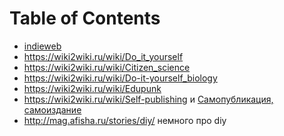 
# Table of Contents



<div class="preview" id="org33933c9">
<p>

</p>

</div>

-   [indieweb](../computer/20210824165105-indieweb.publ.md)
-   <https://wiki2wiki.ru/wiki/Do_it_yourself>
-   <https://wiki2wiki.ru/wiki/Citizen_science>
-   <https://wiki2wiki.ru/wiki/Do-it-yourself_biology>
-   <https://wiki2wiki.ru/wiki/Edupunk>
-   <https://wiki2wiki.ru/wiki/Self-publishing> и [Самопубликация, самоиздание](../texts/20210826174424-ссылки_о_текстовом.publ.md)
-   <http://mag.afisha.ru/stories/diy/> немного про diy

